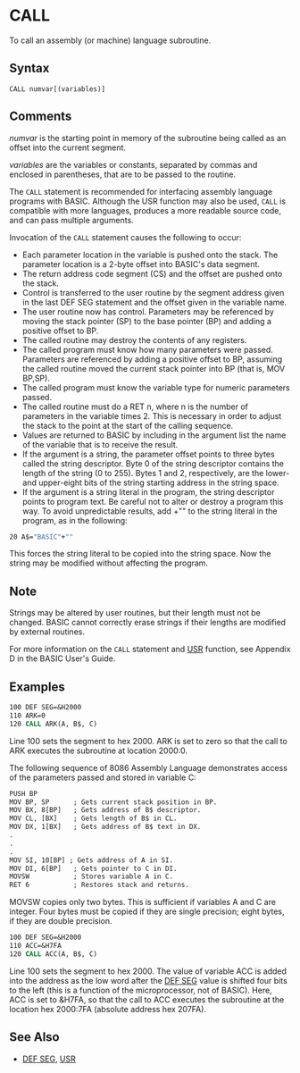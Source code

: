 # CALL

To call an assembly (or machine) language subroutine.

## Syntax

`CALL numvar[(variables)]`

## Comments

*numvar* is the starting point in memory of the subroutine being called as an offset into the current segment.

*variables* are the variables or constants, separated by commas and enclosed in parentheses, that are to be passed to the routine.

The `CALL` statement is recommended for interfacing assembly language programs with BASIC. Although the USR function may also be used, `CALL` is compatible with more languages, produces a more readable source code, and can pass multiple arguments.

Invocation of the `CALL` statement causes the following to occur:

* Each parameter location in the variable is pushed onto the stack. The parameter location is a 2-byte offset into BASIC's data segment.
* The return address code segment (CS) and the offset are pushed onto the stack.
* Control is transferred to the user routine by the segment address given in the last DEF SEG statement and the offset given in the variable name.
* The user routine now has control. Parameters may be referenced by moving the stack pointer (SP) to the base pointer (BP) and adding a positive offset to BP.
* The called routine may destroy the contents of any registers.
* The called program must know how many parameters were passed. Parameters are referenced by adding a positive offset to BP, assuming the called routine moved the current stack pointer into BP (that is, MOV BP,SP).
* The called program must know the variable type for numeric parameters passed.
* The called routine must do a RET n, where n is the number of parameters in the variable times 2. This is necessary in order to adjust the stack to the point at the start of the calling sequence.
* Values are returned to BASIC by including in the argument list the name of the variable that is to receive the result.
* If the argument is a string, the parameter offset points to three bytes called the string descriptor. Byte 0 of the string descriptor contains the length of the string (0 to 255). Bytes 1 and 2, respectively, are the lower- and upper-eight bits of the string starting address in the string space.
* If the argument is a string literal in the program, the string descriptor points to program text. Be careful not to alter or destroy a program this way. To avoid unpredictable results, add +"" to the string literal in the program, as in the following:

```vb
20 A$="BASIC"+""
```

This forces the string literal to be copied into the string space. Now the string may be modified without affecting the program.

## Note

Strings may be altered by user routines, but their length must not be changed. BASIC cannot correctly erase strings if their lengths are modified by external routines.

For more information on the `CALL` statement and [USR](USR) function, see Appendix D in the BASIC User's Guide.

## Examples

```vb
100 DEF SEG=&H2000
110 ARK=0
120 CALL ARK(A, B$, C)
```

Line 100 sets the segment to hex 2000. ARK is set to zero so that the call to ARK executes the subroutine at location 2000:0.

The following sequence of 8086 Assembly Language demonstrates access of the parameters passed and stored in variable C:

```txt
PUSH BP
MOV BP, SP      ; Gets current stack position in BP.
MOV BX, 8[BP]   ; Gets address of B$ descriptor.
MOV CL, [BX]    ; Gets length of B$ in CL.
MOV DX, 1[BX]   ; Gets address of B$ text in DX.
.
.
.
MOV SI, 10[BP] ; Gets address of A in SI.
MOV DI, 6[BP]   ; Gets pointer to C in DI.
MOVSW           ; Stores variable A in C.
RET 6           ; Restores stack and returns.
```

MOVSW copies only two bytes. This is sufficient if variables A and C are integer. Four bytes must be copied if they are single precision; eight bytes, if they are double precision.

```vb
100 DEF SEG=&H2000
110 ACC=&H7FA
120 CALL ACC(A, B$, C)
```

Line 100 sets the segment to hex 2000. The value of variable ACC is added into the address as the low word after the [DEF SEG](DEF-SEG) value is shifted four bits to the left (this is a function of the microprocessor, not of BASIC). Here, ACC is set to &H7FA, so that the call to ACC executes the subroutine at the location hex 2000:7FA (absolute address hex 207FA).

## See Also

* [DEF SEG](DEF-SEG), [USR](USR)

